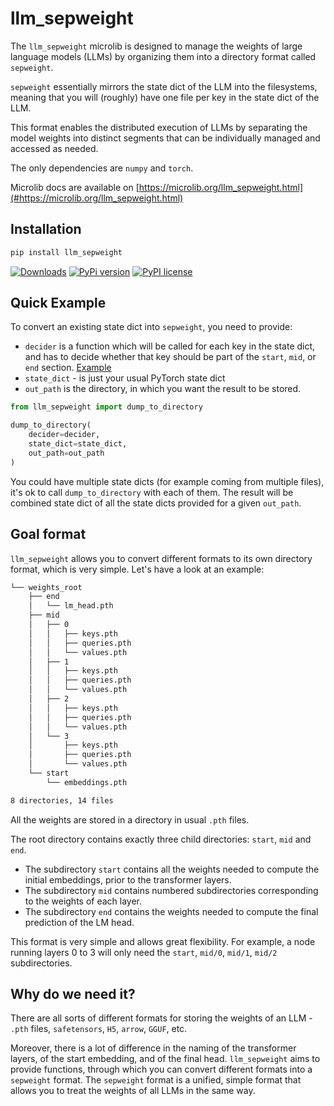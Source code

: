 # llm_sepweight

The `llm_sepweight` microlib is designed to manage the weights of large language models (LLMs) by organizing them into a directory format called `sepweight`.

`sepweight` essentially mirrors the state dict of the LLM into the filesystems, meaning that you will (roughly) have one 
file per key in the state dict of the LLM.

This format enables the distributed execution of LLMs by separating the model weights into distinct segments that can be individually managed and accessed as needed.

The only dependencies are `numpy` and `torch`.

Microlib docs are available on [https://microlib.org/llm_sepweight.html](#https://microlib.org/llm_sepweight.html)

## Installation

```bash
pip install llm_sepweight
```

[![Downloads](https://static.pepy.tech/badge/llm_sepweight/month)](https://pepy.tech/project/llm_sepweight)
[![PyPi version](https://badgen.net/pypi/v/llm_sepweight/)](https://pypi.com/project/llm_sepweight)
[![PyPI license](https://img.shields.io/pypi/l/llm_sepweight.svg)](https://pypi.python.org/pypi/llm_sepweight/)

## Quick Example

To convert an existing state dict into `sepweight`, you need to provide:

* `decider` is a function which will be called for each key in the state dict, and has to decide whether that key should 
be part of the `start`, `mid`, or `end` section. [Example](https://github.com/microlib-org/llm_microlibs/blob/7bf91edcd3d9d4cdbb40187ccbf6c7d0913a956a/llm_falcon_model/src/llm_falcon_model/deciders.py#L4)
* `state_dict` - is just your usual PyTorch state dict
* `out_path` is the directory, in which you want the result to be stored.

```python
from llm_sepweight import dump_to_directory

dump_to_directory(
    decider=decider,
    state_dict=state_dict,
    out_path=out_path
)
```

You could have multiple state dicts (for example coming from multiple files), it's ok to call `dump_to_directory` with 
each of them. The result will be combined state dict of all the state dicts provided for a given `out_path`.

## Goal format

`llm_sepweight` allows you to convert different formats to its own directory format, which is very simple.
Let's have a look at an example:

```bash
└── weights_root
    ├── end
    │   └── lm_head.pth
    ├── mid
    │   ├── 0
    │   │   ├── keys.pth
    │   │   ├── queries.pth
    │   │   └── values.pth
    │   ├── 1
    │   │   ├── keys.pth
    │   │   ├── queries.pth
    │   │   └── values.pth
    │   ├── 2
    │   │   ├── keys.pth
    │   │   ├── queries.pth
    │   │   └── values.pth
    │   └── 3
    │       ├── keys.pth
    │       ├── queries.pth
    │       └── values.pth
    └── start
        └── embeddings.pth

8 directories, 14 files

```

All the weights are stored in a directory in usual `.pth` files.

The root directory contains exactly three child directories: `start`, `mid` and `end`.
* The subdirectory `start` contains all the weights needed to compute the initial embeddings, prior to the transformer layers.
* The subdirectory `mid` contains numbered subdirectories corresponding to the weights of each layer.
* The subdirectory `end` contains the weights needed to compute the final prediction of the LM head.

This format is very simple and allows great flexibility. For example, a node running layers 0 to 3 will only need the 
`start`, `mid/0`, `mid/1`, `mid/2` subdirectories.


## Why do we need it?

There are all sorts of different formats for storing the weights of an LLM - `.pth` files, `safetensors`, `H5`,
`arrow`, `GGUF`, etc.  

Moreover, there is a lot of difference in the naming of the transformer layers, of the start embedding, and of the final head.
`llm_sepweight` aims to provide functions, through which you can convert different formats into a `sepweight` format.
The `sepweight` format is a unified, simple format that allows you to treat the weights of all LLMs in the same way.
